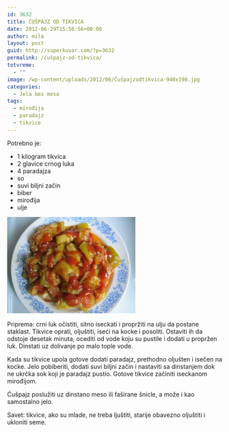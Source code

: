 ```yaml
---
id: 3632
title: ĆUŠPAJZ OD TIKVICA
date: 2012-06-29T15:56:56+00:00
author: mila
layout: post
guid: http://superkuvar.com/?p=3632
permalink: /ćušpajz-od-tikvica/
totvreme:
  - ""
image: /wp-content/uploads/2012/06/Ćušpajzodtikvica-940x198.jpg
categories:
  - Jela bez mesa
tags:
  - mirođija
  - paradajz
  - tikvice
---
```

Potrebno je:

  * 1 kilogram tikvica
  * 2 glavice crnog luka
  * 4 paradajza
  * so
  * suvi biljni začin
  * biber
  * mirođija
  * ulje

<img class="alignnone size-medium wp-image-3634" title="Ćušpajzodtikvica" src="/wp-content/uploads/2012/06/%C4%86ušpajzodtikvica-300x225.jpg" alt="" width="300" height="225" /> 

Priprema: crni luk očistiti, sitno iseckati i propržiti na ulju da postane staklast. Tikvice oprati, oljuštiti, iseći na kocke i posoliti. Ostaviti ih da odstoje desetak minuta, ocediti od vode koju su pustile i dodati u propržen luk. Dinstati uz dolivanje po malo tople vode.

Kada su tikvice upola gotove dodati paradajz, prethodno oljušten i isečen na kocke. Jelo pobiberiti, dodati suvi biljni začin i nastaviti sa dinstanjem dok ne ukrčka sok koji je paradajz pustio. Gotove tikvice začiniti iseckanom mirođijom.

Ćušpajz poslužiti uz dinstano meso ili faširane šnicle, a može i kao samostalno jelo.

Savet: tikvice, ako su mlade, ne treba ljuštiti, starije obavezno oljuštiti i ukloniti seme.